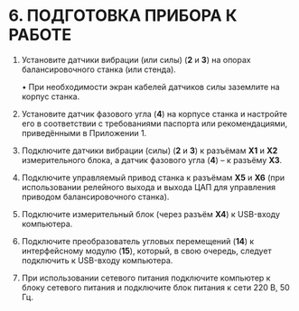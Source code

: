 # 6. ПОДГОТОВКА ПРИБОРА К РАБОТЕ

1. Установите датчики вибрации (или силы) (**2** и **3**) на опорах балансировочного станка (или стенда).

   • При необходимости экран кабелей датчиков силы заземлите на корпус станка.

2. Установите датчик фазового угла (**4**) на корпусе станка и настройте его в соответствии с требованиями паспорта или рекомендациями, приведёнными в Приложении 1.

3. Подключите датчики вибрации (силы) (**2** и **3**) к разъёмам **Х1** и **Х2** измерительного блока, а датчик фазового угла (**4**) – к разъёму **Х3**.

4. Подключите управляемый привод станка к разъёмам **Х5** и **Х6** (при использовании релейного выхода и выхода ЦАП для управления приводом балансировочного станка).

5. Подключите измерительный блок (через разъём **Х4**) к USB-входу компьютера.

6. Подключите преобразователь угловых перемещений (**14**) к интерфейсному модулю (**15**), который, в свою очередь, следует подключить к USB-входу компьютера.

7. При использовании сетевого питания подключите компьютер к блоку сетевого питания и подключите блок питания к сети 220 В, 50 Гц.